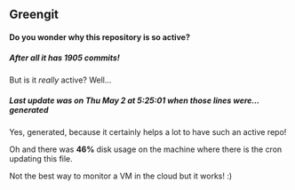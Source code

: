 ## Greengit

#### Do you wonder why this repository is so active?

##### After all it has 1905 commits!

But is it *really* active? Well...

##### Last update was on Thu May 2 at 5:25:01 when those lines were... generated

Yes, generated, because it certainly helps a lot to have such an active repo!

Oh and there was **46%** disk usage on the machine
where there is the cron updating this file.

Not the best way to monitor a VM in the cloud but it works! :)
